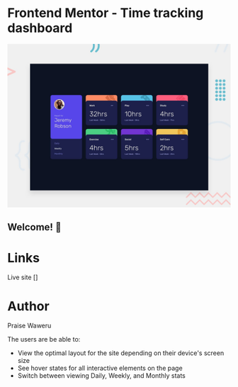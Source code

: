 # Frontend Mentor - Time tracking dashboard

![Design preview for the Time tracking dashboard coding challenge](./design/desktop-preview.jpg)

## Welcome! 👋

# Links
Live site []

# Author
Praise Waweru

The users are be able to:

- View the optimal layout for the site depending on their device's screen size
- See hover states for all interactive elements on the page
- Switch between viewing Daily, Weekly, and Monthly stats


